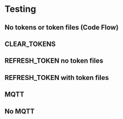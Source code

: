 # Testing 

## No tokens or token files (Code Flow)

## CLEAR_TOKENS

## REFRESH_TOKEN no token files

## REFRESH_TOKEN with token files

## MQTT

## No MQTT

